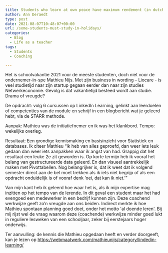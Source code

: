 ```yaml
---
title: Students who learn at own peace have maximum rendement (in dutch) 
author: Ann Deraedt
type: post
date: 2021-08-07T10:48:07+00:00
url: /some-students-must-study-in-holidays/
categories:
  - Blog
  - Life as a teacher
tags:
  - Students
  - Coaching

---
```

Het is schoolvakantie 2021 voor de meeste studenten, doch niet voor de ondernemer-in-spe Mathieu Nijs. Met zijn business in wording – Liocare - is veel studietijd naar zijn startup gegaan eerder dan naar zijn studies Netwerkeconomie. Gevolg is dat vakantietijd besteed wordt aan studie. Drama of vreugde?

De opdracht: volg 6 cursussen op LinkedIn Learning, gelinkt aan leerdoelen of competenties van de module en schrijf in een blogbericht wat je geleerd hebt, via de STARR methode.

Aanpak: Mathieu was de initiatiefnemer en ik was het klankbord. Tempo: wekelijks overleg.

Resultaat: Een grondige kennismaking en basisinzicht voor Statistiek en databases. Ik citeer Mathieu “Ik heb van alles geproefd, dan weer iets leuk gedaan dan weer iets aanpakken waar ik angst van had. Grappig dat het resultaat een leuke 2e zit geworden is. Op korte termijn heb ik vooral het belang van gestructureerde data geleerd. En dan visueel aantrekkelijk maken met Pivottabellen. Nog belangrijker is, dat ik weet dat ik volgend semester direct aan de bel moet trekken als ik iets niet begrijp of als een opdracht onduidelijk is of vooraf denk ‘oei, dat kan ik niet.’”

Van mijn kant heb ik geleerd hoe waar het is, als ik mijn expertise mag inzitten op het tempo van de lerende. In dit geval een student maar het had evengoed een medewerker in een bedrijf kunnen zijn. Deze coachend werkwijze geeft zo’n vreugde aan ons beiden. Indirect merkte ik hoe Mathieu spontaan planning goed doet, onder het motto 'al doende leren'. Bij mij rijst wel de vraag waarom deze (coachende) werkwijze minder goed lukt in reguliere lesweken van een schooljaar, zeker bij eerstejaars hoger onderwijs.

<content-image src="/img/some-students-must-study-in-holidays.png" alt="photo, credits to unsplash"></content-image>

Ter aanvulling: de kennis die Mathieu opgedaan heeft en verder doorgeeft, kan je lezen op https://webmaatwerk.com/mathieunijs/category/lindedin-learning/


